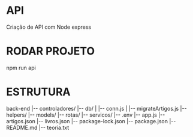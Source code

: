 # API

Criação de API com Node express

# RODAR PROJETO

npm run api

# ESTRUTURA

back-end
|-- controladores/
|-- db/
| |-- conn.js
| |-- migrateArtigos.js
|-- helpers/
|-- models/
|-- rotas/
|-- servicos/
|-- .env
|-- app.js
|-- artigos.json
|-- livros.json
|-- package-lock.json
|-- package.json
|-- README.md
|-- teoria.txt
